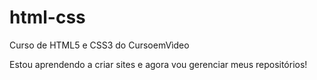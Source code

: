 # html-css
Curso de HTML5 e CSS3 do CursoemVìdeo

Estou aprendendo a criar sites e agora vou gerenciar meus repositórios!